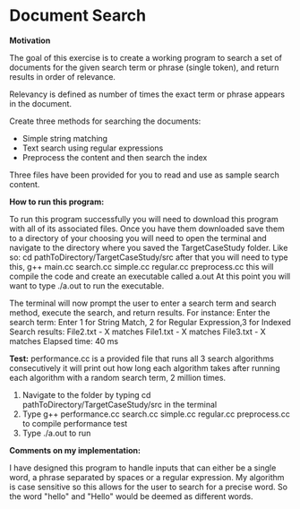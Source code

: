 # Document Search



__Motivation__

The goal of this exercise is to create a working program to search a set of documents for the given search term or phrase (single token), and return results in order of relevance.

Relevancy is defined as number of times the exact term or phrase appears in the document.

Create three methods for searching the documents:
* Simple string matching
* Text search using regular expressions
* Preprocess the content and then search the index

Three files have been provided for you to read and use as sample search content.

__How to run this program:__

To run this program successfully you will need to download this program with all of its associated files.
Once you have them downloaded save them to a directory of your choosing you will need to open the terminal
and navigate to the directory where you saved the TargetCaseStudy folder.
Like so: cd pathToDirectory/TargetCaseStudy/src after that you will need to type this,
g++ main.cc search.cc simple.cc regular.cc preprocess.cc this will compile the code and create an executable
called a.out At this point you will want to type  ./a.out to run the executable.

The terminal will now prompt the user to enter a search term and search method, execute the search, and
return results. For instance:
Enter the search term: <user enters search term>
Enter 1 for String Match, 2 for Regular Expression,3 for Indexed <use enters number>
Search results:
      File2.txt - X matches
      File1.txt - X matches
      File3.txt - X matches
Elapsed time: 40 ms


__Test:__
performance.cc is a provided file that runs all 3 search algorithms consecutively it will print out how long each
algorithm takes after running each algorithm with a random search term, 2 million times.

1. Navigate to the folder by typing cd pathToDirectory/TargetCaseStudy/src in the terminal
2. Type g++ performance.cc search.cc simple.cc regular.cc preprocess.cc to compile performance test
3. Type ./a.out to run

__Comments on my implementation:__

I have designed this program to handle inputs that can either be a single word, a phrase separated by spaces or
a regular expression. My algorithm is case sensitive so this allows for the user to search for a precise word.
So the word "hello" and "Hello" would be deemed as different words.
